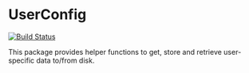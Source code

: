 # UserConfig

[![Build Status](https://github.com/ojwoodford/UserConfig.jl/actions/workflows/CI.yml/badge.svg?branch=main)](https://github.com/ojwoodford/UserConfig.jl/actions/workflows/CI.yml?query=branch%3Amain)

This package provides helper functions to get, store and retrieve user-specific data to/from disk.
